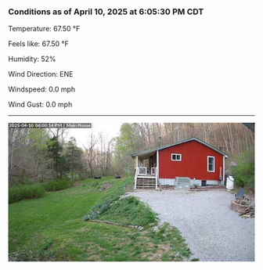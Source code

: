 ### Conditions as of April 10, 2025 at 6:05:30 PM CDT 

Temperature: 67.50 &deg;F

Feels like: 67.50 &deg;F

Humidity: 52%

Wind Direction: ENE

Windspeed: 0.0 mph

Wind Gust: 0.0 mph

---

<img src="./images/latest.jpeg"/>

